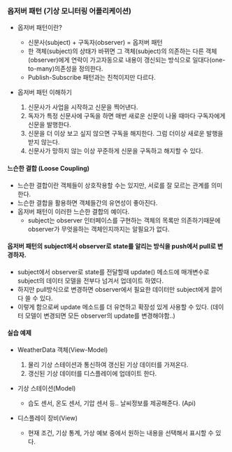 ### 옵저버 패턴 (기상 모니터링 어플리케이션)

- 옵저버 패턴이란?

  - 신문사(subject) + 구독자(observer) = 옵저버 패턴
  - 한 객체(subject)의 상태가 바뀌면 그 객체(subject)의 의존하는 다른 객체(observer)에게 연락이 가고자동으로 내용이 갱신되는 방식으로 일대다(one-to-many)의존성을 정의한다.
  - Publish-Subscribe 패턴과는 친척이지만 다르다.

- 옵저버 패턴 이해하기
  1. 신문사가 사업을 시작하고 신문을 찍어낸다.
  2. 독자가 특정 신문사에 구독을 하면 매번 새로운 신문이 나올 때마다 구독자에게 신문을 발행한다.
  3. 신문을 더 이상 보고 싶지 않으면 구독을 해지한다. 그럼 더이상 새로운 발행을 받지 않는다.
  4. 신문사가 망하지 않는 이상 꾸준하게 신문을 구독하고 해지할 수 있다.

#### 느슨한 결합 (Loose Coupling)

- 느슨한 결합이란 객체들이 상호작용할 수는 있지만, 서로를 잘 모르는 관계를 의미한다.
- 느슨한 결합을 활용하면 객체들간의 유연성이 좋아진다.
- 옵저버 패턴이 이러한 느슨한 결합의 예이다.
  - subject는 observer 인터페이스를 구현하는 객체의 목록만 의존하기때문에 observer가 무엇을하는 객체인지까지는 알필요가 없다.

#### 옵저버 패턴의 subject에서 observer로 state를 알리는 방식을 push에서 pull로 변경하자.

- subject에서 observer로 state를 전달할때 update() 메소드에 매개변수로 subject의 데이터 모델을 전부다 넘겨서 업데이트 하였다.
- 하지만 pull방식으로 변경하면 observer에서 필요한 데이터만 subject에게 끌어다 쓸 수 있다.
- 이렇게 함으로써 update 메소드를 더 유연하고 확장성 있게 사용할 수 있다. (데이터 모델이 변경되면 모든 observer의 update를 변경해야함..)

#### 실습 예제

- WeatherData 객체(View-Model)

  1. 물리 기상 스테이션과 통신하여 갱신된 기상 데이터를 가져온다.
  2. 갱신된 기상 데이터를 디스플레이에 업데이트 한다.

- 기상 스테이션(Model)

  - 습도 센서, 온도 센서, 기압 센서 등.. 날씨정보를 제공해준다. (Api)

- 디스플레이 장비(View)

  - 현재 조건, 기상 통계, 가상 예보 중에서 원하는 내용을 선택해서 표시할 수 있다.
